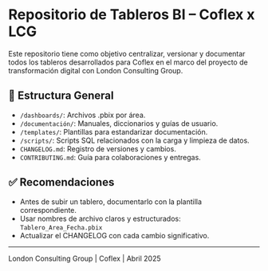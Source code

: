 # Repositorio de Tableros BI – Coflex x LCG

Este repositorio tiene como objetivo centralizar, versionar y documentar todos los tableros desarrollados para Coflex en el marco del proyecto de transformación digital con London Consulting Group.

## 📁 Estructura General

- `/dashboards/`: Archivos .pbix por área.
- `/documentación/`: Manuales, diccionarios y guías de usuario.
- `/templates/`: Plantillas para estandarizar documentación.
- `/scripts/`: Scripts SQL relacionados con la carga y limpieza de datos.
- `CHANGELOG.md`: Registro de versiones y cambios.
- `CONTRIBUTING.md`: Guía para colaboraciones y entregas.

## ✅ Recomendaciones

- Antes de subir un tablero, documentarlo con la plantilla correspondiente.
- Usar nombres de archivo claros y estructurados: `Tablero_Area_Fecha.pbix`
- Actualizar el CHANGELOG con cada cambio significativo.

---
London Consulting Group | Coflex | Abril 2025
